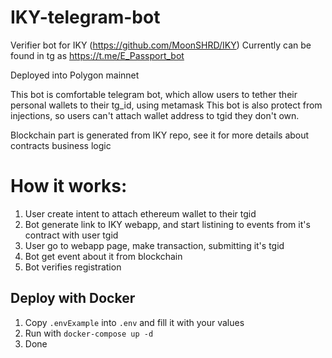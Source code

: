 # IKY-telegram-bot
Verifier bot for IKY (https://github.com/MoonSHRD/IKY)
Currently can be found in tg as 
https://t.me/E_Passport_bot

Deployed into Polygon mainnet


This bot is comfortable telegram bot, which allow users to tether their personal wallets to their tg_id, using metamask
This bot is also protect from injections, so users can't attach wallet address to tgid they don't own.


Blockchain part is generated from IKY repo, see it for more details about contracts business logic

# How it works:
1. User create intent to attach ethereum wallet to their tgid
2. Bot generate link to IKY webapp, and start listining to events from it's contract with user tgid
3. User go to webapp page, make transaction, submitting it's tgid
4. Bot get event about it from blockchain
5. Bot verifies registration

## Deploy with Docker

1. Copy `.envExample` into `.env` and fill it with your values
2. Run with `docker-compose up -d`
3. Done
